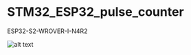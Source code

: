 # STM32_ESP32_pulse_counter


ESP32-S2-WROVER-I-N4R2

![alt text](https://github.com/kecajtop/STM32_ESP32_pulse_counter/blob/main/pcb.PNG?raw=true)
